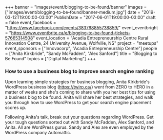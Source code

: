 +++
banner = "images/event/blogging-to-be-found/banner"
images = ["images/event/blogging-to-be-found/banner-medium.jpg"]
date = "2019-03-12T19:00:00-03:00"
PublishDate = "2017-06-01T19:00:00-03:00"
draft = false
event_facebook = "https://www.facebook.com/events/383768855738859/"
event_eventbright = "https://www.eventbrite.ca/e/blogging-to-be-found-tickets-57665314508"
event_location = "Acadia Entrepreneurship Centre Rural Innovation Centre, 24 University Avenue, Wolfville, NS"
project = "meetups"
event_sponsors = ["Innovacorp", "Acadia Entrepreneurship Centre"]
people = ["Anita Kirkbride", "Sandy McFadden", "Alex Sanford"]
title = "Blogging to Be Found"
topics = ["Digital Marketing"]
+++

### How to use a business blog to improve search engine ranking

Upon learning simple strategies for business blogging, Anita Kirkbride's WordPress business blog (<a href="https://twirp.ca/">https://twirp.ca/</a>) went from ZERO to HERO in a matter of weeks and she's coming to share with you her best tips for using a business blog to be found. Anita will share her best strategies, and walk you through how to use WordPress to get your search engine placement scores up.

Following Anita's talk, break out your questions regarding WordPress. Get your tough questions sorted out with Sandy McFadden, Alex Sanford, and Anita.  All are WordPress gurus.  Sandy and Alex are even employed by the WordPress company Automattic.  

